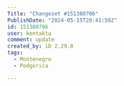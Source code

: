 ```yaml
---
Title: "Changeset #151380706"
PublishDate: "2024-05-15T20:41:59Z"
id: 151380706
user: kentakta
comment: update
created_by: iD 2.29.0
tags:
  - Montenegro
  - Podgorica

---
```

